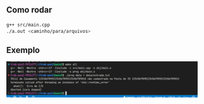 ## Como rodar


```bash
g++ src/main.cpp
./a.out <caminho/para/arquivos>
```

## Exemplo

![img](Screenshot_6.png)